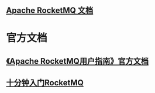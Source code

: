 ## [Apache RocketMQ 文档](https://rocketmq.apache.org/docs/quick-start/)

# 官方文档


## [《Apache RocketMQ用户指南》官方文档](http://ifeve.com/%E3%80%8Aapache-rocketmq%E7%94%A8%E6%88%B7%E6%8C%87%E5%8D%97%E3%80%8B%E5%AE%98%E6%96%B9%E6%96%87%E6%A1%A3/)

## [十分钟入门RocketMQ](http://jm.taobao.org/2017/01/12/rocketmq-quick-start-in-10-minutes/)
